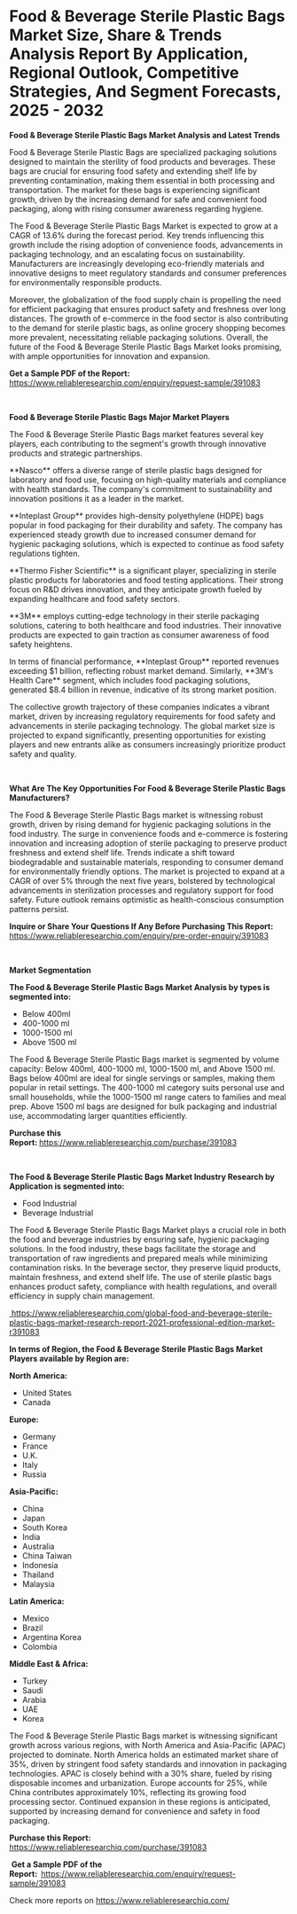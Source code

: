 <p><h1>Food & Beverage Sterile Plastic Bags Market Size, Share & Trends Analysis Report By Application, Regional Outlook, Competitive Strategies, And Segment Forecasts, 2025 - 2032</h1></p><p><strong>Food & Beverage Sterile Plastic Bags Market Analysis and Latest Trends</strong></p>
<p><p>Food & Beverage Sterile Plastic Bags are specialized packaging solutions designed to maintain the sterility of food products and beverages. These bags are crucial for ensuring food safety and extending shelf life by preventing contamination, making them essential in both processing and transportation. The market for these bags is experiencing significant growth, driven by the increasing demand for safe and convenient food packaging, along with rising consumer awareness regarding hygiene.</p><p>The Food & Beverage Sterile Plastic Bags Market is expected to grow at a CAGR of 13.6% during the forecast period. Key trends influencing this growth include the rising adoption of convenience foods, advancements in packaging technology, and an escalating focus on sustainability. Manufacturers are increasingly developing eco-friendly materials and innovative designs to meet regulatory standards and consumer preferences for environmentally responsible products.</p><p>Moreover, the globalization of the food supply chain is propelling the need for efficient packaging that ensures product safety and freshness over long distances. The growth of e-commerce in the food sector is also contributing to the demand for sterile plastic bags, as online grocery shopping becomes more prevalent, necessitating reliable packaging solutions. Overall, the future of the Food & Beverage Sterile Plastic Bags Market looks promising, with ample opportunities for innovation and expansion.</p></p>
<p><strong>Get a Sample PDF of the Report:&nbsp;</strong> <a href="https://www.reliableresearchiq.com/enquiry/request-sample/391083?utm_campaign=2325&utm_medium=2&utm_source=Github&utm_content=ia&utm_term=29032025&utm_id=food-beverage-sterile-plastic-bags">https://www.reliableresearchiq.com/enquiry/request-sample/391083</a></p>
<p>&nbsp;</p>
<p><strong>Food & Beverage Sterile Plastic Bags Major Market Players</strong></p>
<p><p>The Food & Beverage Sterile Plastic Bags market features several key players, each contributing to the segment's growth through innovative products and strategic partnerships.</p><p>**Nasco** offers a diverse range of sterile plastic bags designed for laboratory and food use, focusing on high-quality materials and compliance with health standards. The company's commitment to sustainability and innovation positions it as a leader in the market.</p><p>**Inteplast Group** provides high-density polyethylene (HDPE) bags popular in food packaging for their durability and safety. The company has experienced steady growth due to increased consumer demand for hygienic packaging solutions, which is expected to continue as food safety regulations tighten.</p><p>**Thermo Fisher Scientific** is a significant player, specializing in sterile plastic products for laboratories and food testing applications. Their strong focus on R&D drives innovation, and they anticipate growth fueled by expanding healthcare and food safety sectors.</p><p>**3M** employs cutting-edge technology in their sterile packaging solutions, catering to both healthcare and food industries. Their innovative products are expected to gain traction as consumer awareness of food safety heightens.</p><p>In terms of financial performance, **Inteplast Group** reported revenues exceeding $1 billion, reflecting robust market demand. Similarly, **3M's Health Care** segment, which includes food packaging solutions, generated $8.4 billion in revenue, indicative of its strong market position.</p><p>The collective growth trajectory of these companies indicates a vibrant market, driven by increasing regulatory requirements for food safety and advancements in sterile packaging technology. The global market size is projected to expand significantly, presenting opportunities for existing players and new entrants alike as consumers increasingly prioritize product safety and quality.</p></p>
<p>&nbsp;</p>
<p><strong>What Are The Key Opportunities For Food & Beverage Sterile Plastic Bags Manufacturers?</strong></p>
<p><p>The Food & Beverage Sterile Plastic Bags market is witnessing robust growth, driven by rising demand for hygienic packaging solutions in the food industry. The surge in convenience foods and e-commerce is fostering innovation and increasing adoption of sterile packaging to preserve product freshness and extend shelf life. Trends indicate a shift toward biodegradable and sustainable materials, responding to consumer demand for environmentally friendly options. The market is projected to expand at a CAGR of over 5% through the next five years, bolstered by technological advancements in sterilization processes and regulatory support for food safety. Future outlook remains optimistic as health-conscious consumption patterns persist.</p></p>
<p><strong>Inquire or Share Your Questions If Any Before Purchasing This Report:</strong> <a href="https://www.reliableresearchiq.com/enquiry/pre-order-enquiry/391083?utm_campaign=2325&utm_medium=2&utm_source=Github&utm_content=ia&utm_term=29032025&utm_id=food-beverage-sterile-plastic-bags">https://www.reliableresearchiq.com/enquiry/pre-order-enquiry/391083</a></p>
<p>&nbsp;</p>
<p><strong>Market Segmentation</strong></p>
<p><strong>The Food & Beverage Sterile Plastic Bags Market Analysis by types is segmented into:</strong></p>
<p><ul><li>Below 400ml</li><li>400-1000 ml</li><li>1000-1500 ml</li><li>Above 1500 ml</li></ul></p>
<p><p>The Food & Beverage Sterile Plastic Bags market is segmented by volume capacity: Below 400ml, 400-1000 ml, 1000-1500 ml, and Above 1500 ml. Bags below 400ml are ideal for single servings or samples, making them popular in retail settings. The 400-1000 ml category suits personal use and small households, while the 1000-1500 ml range caters to families and meal prep. Above 1500 ml bags are designed for bulk packaging and industrial use, accommodating larger quantities efficiently.</p></p>
<p><strong>Purchase this Report:&nbsp;</strong><a href="https://www.reliableresearchiq.com/purchase/391083?utm_campaign=2325&utm_medium=2&utm_source=Github&utm_content=ia&utm_term=29032025&utm_id=food-beverage-sterile-plastic-bags">https://www.reliableresearchiq.com/purchase/391083</a></p>
<p>&nbsp;</p>
<p><strong>The Food & Beverage Sterile Plastic Bags Market Industry Research by Application is segmented into:</strong></p>
<p><ul><li>Food Industrial</li><li>Beverage Industrial</li></ul></p>
<p><p>The Food & Beverage Sterile Plastic Bags Market plays a crucial role in both the food and beverage industries by ensuring safe, hygienic packaging solutions. In the food industry, these bags facilitate the storage and transportation of raw ingredients and prepared meals while minimizing contamination risks. In the beverage sector, they preserve liquid products, maintain freshness, and extend shelf life. The use of sterile plastic bags enhances product safety, compliance with health regulations, and overall efficiency in supply chain management.</p></p>
<p><a href="https://www.reliableresearchiq.com/global-food-and-beverage-sterile-plastic-bags-market-research-report-2021-professional-edition-market-r391083?utm_campaign=2325&utm_medium=2&utm_source=Github&utm_content=ia&utm_term=29032025&utm_id=food-beverage-sterile-plastic-bags">&nbsp;https://www.reliableresearchiq.com/global-food-and-beverage-sterile-plastic-bags-market-research-report-2021-professional-edition-market-r391083</a></p>
<p><strong>In terms of Region, the Food & Beverage Sterile Plastic Bags Market Players available by Region are:</strong></p>
<p>
    <p> <strong> North America: </strong>
        <ul>
            <li>United States</li>
            <li>Canada</li>
        </ul>
        </p> 
    <p> <strong> Europe: </strong>
        <ul>
            <li>Germany</li>
            <li>France</li>
            <li>U.K.</li>
            <li>Italy</li>
            <li>Russia</li>
        </ul>
        </p> 
    <p> <strong> Asia-Pacific: </strong>
        <ul>
            <li>China</li>
            <li>Japan</li>
            <li>South Korea</li>
            <li>India</li>
            <li>Australia</li>
            <li>China Taiwan</li>
            <li>Indonesia</li>
            <li>Thailand</li>
            <li>Malaysia</li>
        </ul>
        </p> 
    <p> <strong> Latin America: </strong>
        <ul>
            <li>Mexico</li>
            <li>Brazil</li>
            <li>Argentina Korea</li>
            <li>Colombia</li>
        </ul>
        </p> 
    <p> <strong> Middle East & Africa: </strong>
        <ul>
            <li>Turkey</li>
            <li>Saudi</li>
            <li>Arabia</li>
            <li>UAE</li>
            <li>Korea</li>
        </ul>
    </p>
    </p>
<p><p>The Food & Beverage Sterile Plastic Bags market is witnessing significant growth across various regions, with North America and Asia-Pacific (APAC) projected to dominate. North America holds an estimated market share of 35%, driven by stringent food safety standards and innovation in packaging technologies. APAC is closely behind with a 30% share, fueled by rising disposable incomes and urbanization. Europe accounts for 25%, while China contributes approximately 10%, reflecting its growing food processing sector. Continued expansion in these regions is anticipated, supported by increasing demand for convenience and safety in food packaging.</p></p>
<p><strong>Purchase this Report: </strong><a href="https://www.reliableresearchiq.com/purchase/391083?utm_campaign=2325&utm_medium=2&utm_source=Github&utm_content=ia&utm_term=29032025&utm_id=food-beverage-sterile-plastic-bags">https://www.reliableresearchiq.com/purchase/391083</a></p>
<p>&nbsp;<strong>Get a Sample PDF of the Report:&nbsp;&nbsp;</strong><a href="https://www.reliableresearchiq.com/enquiry/request-sample/391083?utm_campaign=2325&utm_medium=2&utm_source=Github&utm_content=ia&utm_term=29032025&utm_id=food-beverage-sterile-plastic-bags">https://www.reliableresearchiq.com/enquiry/request-sample/391083</a></p>
<p><strong></strong></p>
<p>Check more reports on <a href="https://www.reliableresearchiq.com/?utm_campaign=2325&utm_medium=2&utm_source=Github&utm_content=ia&utm_term=29032025&utm_id=food-beverage-sterile-plastic-bags">https://www.reliableresearchiq.com/</a></p>